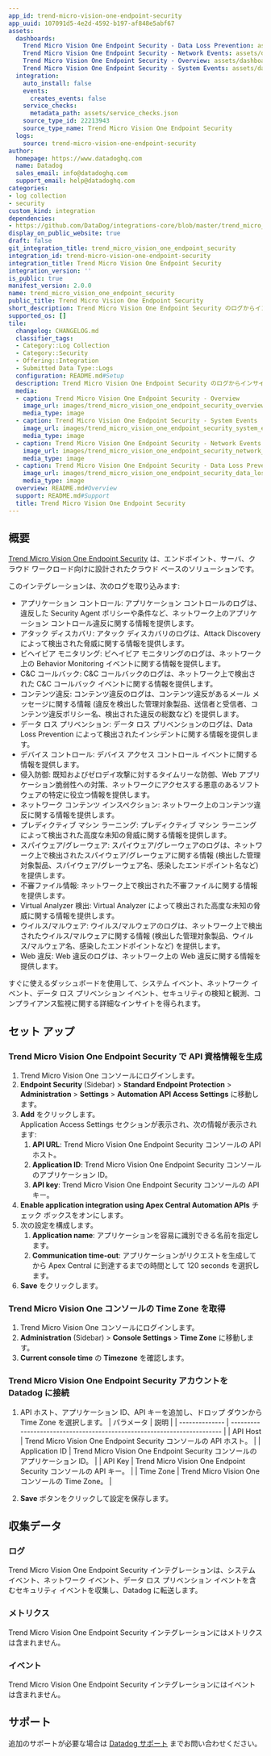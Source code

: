 ```yaml
---
app_id: trend-micro-vision-one-endpoint-security
app_uuid: 107091d5-4e2d-4592-b197-af848e5abf67
assets:
  dashboards:
    Trend Micro Vision One Endpoint Security - Data Loss Prevention: assets/dashboards/trend_micro_vision_one_endpoint_security_data_loss_prevention.json
    Trend Micro Vision One Endpoint Security - Network Events: assets/dashboards/trend_micro_vision_one_endpoint_security_network_events.json
    Trend Micro Vision One Endpoint Security - Overview: assets/dashboards/trend_micro_vision_one_endpoint_security_overview.json
    Trend Micro Vision One Endpoint Security - System Events: assets/dashboards/trend_micro_vision_one_endpoint_security_system_events.json
  integration:
    auto_install: false
    events:
      creates_events: false
    service_checks:
      metadata_path: assets/service_checks.json
    source_type_id: 22213943
    source_type_name: Trend Micro Vision One Endpoint Security
  logs:
    source: trend-micro-vision-one-endpoint-security
author:
  homepage: https://www.datadoghq.com
  name: Datadog
  sales_email: info@datadoghq.com
  support_email: help@datadoghq.com
categories:
- log collection
- security
custom_kind: integration
dependencies:
- https://github.com/DataDog/integrations-core/blob/master/trend_micro_vision_one_endpoint_security/README.md
display_on_public_website: true
draft: false
git_integration_title: trend_micro_vision_one_endpoint_security
integration_id: trend-micro-vision-one-endpoint-security
integration_title: Trend Micro Vision One Endpoint Security
integration_version: ''
is_public: true
manifest_version: 2.0.0
name: trend_micro_vision_one_endpoint_security
public_title: Trend Micro Vision One Endpoint Security
short_description: Trend Micro Vision One Endpoint Security のログからインサイトを得る
supported_os: []
tile:
  changelog: CHANGELOG.md
  classifier_tags:
  - Category::Log Collection
  - Category::Security
  - Offering::Integration
  - Submitted Data Type::Logs
  configuration: README.md#Setup
  description: Trend Micro Vision One Endpoint Security のログからインサイトを得る
  media:
  - caption: Trend Micro Vision One Endpoint Security - Overview
    image_url: images/trend_micro_vision_one_endpoint_security_overview.png
    media_type: image
  - caption: Trend Micro Vision One Endpoint Security - System Events
    image_url: images/trend_micro_vision_one_endpoint_security_system_events.png
    media_type: image
  - caption: Trend Micro Vision One Endpoint Security - Network Events
    image_url: images/trend_micro_vision_one_endpoint_security_network_events.png
    media_type: image
  - caption: Trend Micro Vision One Endpoint Security - Data Loss Prevention
    image_url: images/trend_micro_vision_one_endpoint_security_data_loss_prevention.png
    media_type: image
  overview: README.md#Overview
  support: README.md#Support
  title: Trend Micro Vision One Endpoint Security
---
```


<!--  SOURCED FROM https://github.com/DataDog/integrations-core -->
## 概要

[Trend Micro Vision One Endpoint Security][1] は、エンドポイント、サーバ、クラウド ワークロード向けに設計されたクラウド ベースのソリューションです。

このインテグレーションは、次のログを取り込みます:

- アプリケーション コントロール: アプリケーション コントロールのログは、違反した Security Agent ポリシーや条件など、ネットワーク上のアプリケーション コントロール違反に関する情報を提供します。
- アタック ディスカバリ: アタック ディスカバリのログは、Attack Discovery によって検出された脅威に関する情報を提供します。
- ビヘイビア モニタリング: ビヘイビア モニタリングのログは、ネットワーク上の Behavior Monitoring イベントに関する情報を提供します。
- C&C コールバック: C&C コールバックのログは、ネットワーク上で検出された C&C コールバック イベントに関する情報を提供します。
- コンテンツ違反: コンテンツ違反のログは、コンテンツ違反があるメール メッセージに関する情報 (違反を検出した管理対象製品、送信者と受信者、コンテンツ違反ポリシー名、検出された違反の総数など) を提供します。
- データ ロス プリベンション: データ ロス プリベンションのログは、Data Loss Prevention によって検出されたインシデントに関する情報を提供します。
- デバイス コントロール: デバイス アクセス コントロール イベントに関する情報を提供します。
- 侵入防御: 既知およびゼロデイ攻撃に対するタイムリーな防御、Web アプリケーション脆弱性への対策、ネットワークにアクセスする悪意のあるソフトウェアの特定に役立つ情報を提供します。
- ネットワーク コンテンツ インスペクション: ネットワーク上のコンテンツ違反に関する情報を提供します。
- プレディクティブ マシン ラーニング: プレディクティブ マシン ラーニングによって検出された高度な未知の脅威に関する情報を提供します。
- スパイウェア/グレーウェア: スパイウェア/グレーウェアのログは、ネットワーク上で検出されたスパイウェア/グレーウェアに関する情報 (検出した管理対象製品、スパイウェア/グレーウェア名、感染したエンドポイント名など) を提供します。
- 不審ファイル情報: ネットワーク上で検出された不審ファイルに関する情報を提供します。
- Virtual Analyzer 検出: Virtual Analyzer によって検出された高度な未知の脅威に関する情報を提供します。
- ウイルス/マルウェア: ウイルス/マルウェアのログは、ネットワーク上で検出されたウイルス/マルウェアに関する情報 (検出した管理対象製品、ウイルス/マルウェア名、感染したエンドポイントなど) を提供します。
- Web 違反: Web 違反のログは、ネットワーク上の Web 違反に関する情報を提供します。

すぐに使えるダッシュボードを使用して、システム イベント、ネットワーク イベント、データ ロス プリベンション イベント、セキュリティの検知と観測、コンプライアンス監視に関する詳細なインサイトを得られます。

## セット アップ

### Trend Micro Vision One Endpoint Security で API 資格情報を生成

1. Trend Micro Vision One コンソールにログインします。
2. **Endpoint Security** (Sidebar) > **Standard Endpoint Protection** > **Administration** > **Settings** > **Automation API Access Settings** に移動します。
3. **Add** をクリックします。<br> Application Access Settings セクションが表示され、次の情報が表示されます:
   1. **API URL**: Trend Micro Vision One Endpoint Security コンソールの API ホスト。
   2. **Application ID**: Trend Micro Vision One Endpoint Security コンソールのアプリケーション ID。
   3. **API key**: Trend Micro Vision One Endpoint Security コンソールの API キー。
4. **Enable application integration using Apex Central Automation APIs** チェック ボックスをオンにします。
5. 次の設定を構成します。
   1. **Application name**: アプリケーションを容易に識別できる名前を指定します。
   2. **Communication time-out**: アプリケーションがリクエストを生成してから Apex Central に到達するまでの時間として 120 seconds を選択します。
6. **Save** をクリックします。

### Trend Micro Vision One コンソールの Time Zone を取得

1. Trend Micro Vision One コンソールにログインします。
2. **Administration** (Sidebar) > **Console Settings** > **Time Zone** に移動します。
3. **Current console time** の **Timezone** を確認します。

### Trend Micro Vision One Endpoint Security アカウントを Datadog に接続

1. API ホスト、アプリケーション ID、API キーを追加し、ドロップ ダウンから Time Zone を選択します。
   | パラメータ | 説明 |
   | -------------- | ----------------------------------------------------------------------- |
   | API Host | Trend Micro Vision One Endpoint Security コンソールの API ホスト。 |
   | Application ID | Trend Micro Vision One Endpoint Security コンソールのアプリケーション ID。 |
   | API Key | Trend Micro Vision One Endpoint Security コンソールの API キー。 |
   | Time Zone | Trend Micro Vision One コンソールの Time Zone。 |

2. **Save** ボタンをクリックして設定を保存します。

## 収集データ

### ログ

Trend Micro Vision One Endpoint Security インテグレーションは、システム イベント、ネットワーク イベント、データ ロス プリベンション イベントを含むセキュリティ イベントを収集し、Datadog に転送します。

### メトリクス

Trend Micro Vision One Endpoint Security インテグレーションにはメトリクスは含まれません。

### イベント

Trend Micro Vision One Endpoint Security インテグレーションにはイベントは含まれません。

## サポート

追加のサポートが必要な場合は [Datadog サポート][2] までお問い合わせください。

[1]: https://www.trendmicro.com/en_in/business/products/endpoint-security.html
[2]: https://docs.datadoghq.com/ja/help/